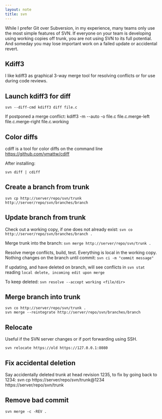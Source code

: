 ```yaml
---
layout: note
title: svn
---
```


While I prefer Git over Subversion, in my experience, many teams only use the
most simple features of SVN. If everyone on your team is developing using working
copies off trunk, you are not using SVN to its full potential. And someday you
may lose important work on a failed update or accidental revert.

Kdiff3
------
I like kdiff3 as graphical 3-way merge tool for resolving conflicts or for use
during code reviews.

Launch kdiff3 for diff
----------------------
    svn --diff-cmd kdiff3 diff file.c

If postponed a merge conflict:
    kdiff3 -m --auto -o file.c file.c.merge-left file.c.merge-right file.c.working

Color diffs
-----------
cdiff is a tool for color diffs on the command line
https://github.com/ymattw/cdiff

After installing:

    svn diff | cdiff

Create a branch from trunk
--------------------------
    svn cp http://server/repo/svn/trunk http://server/repo/svn/branches/branch

Update branch from trunk
------------------------
Check out a working copy, if one does not already exist:
`svn co http://server/repo/svn/branches/branch .`

Merge trunk into the branch: `svn merge http://server/repo/svn/trunk .`

Resolve merge conflicts, build, test. Everything is local in the working copy.
Nothing changes on the branch until commit: `svn ci -m "commit message"`

If updating, and have deleted on branch, will see conflicts in `svn stat`
reading `local delete, incoming edit upon merge`

To keep deleted: `svn resolve --accept working <file/dir>`

Merge branch into trunk
-----------------------
    svn co http://server/repo/svn/trunk .
    svn merge --reintegrate http://server/repo/svn/branches/branch

Relocate
--------
Useful if the SVN server changes or if port forwarding using SSH.

    svn relocate https://old https://127.0.0.1:8080

Fix accidental deletion
-----------------------
Say accidentally deleted trunk at head revision 1235, to fix by going back to 1234:
    svn cp https://server/repo/svn/trunk@1234 https://server/repo/svn/trunk

Remove bad commit
-----------------

    svn merge -c -REV .

